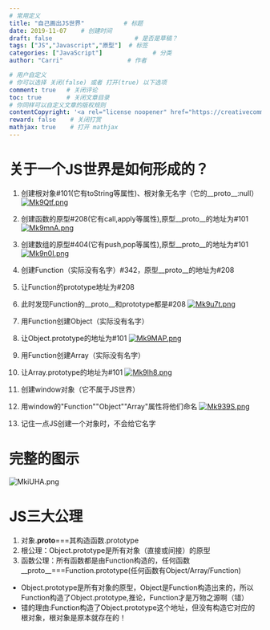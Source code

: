 ```yaml
---
# 常用定义
title: "自己画出JS世界"           # 标题
date: 2019-11-07    # 创建时间
draft: false                       # 是否是草稿？
tags: ["JS","Javascript","原型"]  # 标签
categories: ["JavaScript"]              # 分类
author: "Carri"                  # 作者

# 用户自定义
# 你可以选择 关闭(false) 或者 打开(true) 以下选项
comment: true   # 关闭评论
toc: true       # 关闭文章目录
# 你同样可以自定义文章的版权规则
contentCopyright: '<a rel="license noopener" href="https://creativecommons.org/licenses/by-nc-nd/4.0/" target="_blank">CC BY-NC-ND 4.0</a>'
reward: false	 # 关闭打赏
mathjax: true    # 打开 mathjax
---
```


# 关于一个JS世界是如何形成的？

1. 创建根对象#101(它有toString等属性)、根对象无名字（它的__proto__:null）
[![Mk9Qtf.png](https://s2.ax1x.com/2019/11/07/Mk9Qtf.png)](https://imgchr.com/i/Mk9Qtf)


2. 创建函数的原型#208(它有call,apply等属性),原型__proto__的地址为#101
[![Mk9mnA.png](https://s2.ax1x.com/2019/11/07/Mk9mnA.png)](https://imgchr.com/i/Mk9mnA)


3. 创建数组的原型#404(它有push,pop等属性),原型__proto__的地址为#101
[![Mk9n0I.png](https://s2.ax1x.com/2019/11/07/Mk9n0I.png)](https://imgchr.com/i/Mk9n0I)


4. 创建Function（实际没有名字）#342，原型__proto__的地址为#208
5. 让Function的prototype地址为#208
6. 此时发现Function的__proto__和prototype都是#208
[![Mk9u7t.png](https://s2.ax1x.com/2019/11/07/Mk9u7t.png)](https://imgchr.com/i/Mk9u7t)


7. 用Function创建Object（实际没有名字）
8. 让Object.prototype的地址为#101
[![Mk9MAP.png](https://s2.ax1x.com/2019/11/07/Mk9MAP.png)](https://imgchr.com/i/Mk9MAP)


9. 用Function创建Array（实际没有名字）
10. 让Array.prototype的地址为#101
[![Mk9lh8.png](https://s2.ax1x.com/2019/11/07/Mk9lh8.png)](https://imgchr.com/i/Mk9lh8)


11. 创建window对象（它不属于JS世界）
12. 用window的"Function""Object""Array"属性将他们命名
[![Mk939S.png](https://s2.ax1x.com/2019/11/07/Mk939S.png)](https://imgchr.com/i/Mk939S)


13. 记住一点JS创建一个对象时，不会给它名字

# 完整的图示
![MkiUHA.png](https://s2.ax1x.com/2019/11/07/MkiUHA.png)

# JS三大公理
1. 对象.__proto__===其构造函数.prototype
2. 根公理：Object.prototype是所有对象（直接或间接）的原型
3. 函数公理：所有函数都是由Function构造的，任何函数__proto__===Function.prototype(任何函数有Object/Array/Function)

* Object.prototype是所有对象的原型，Object是Function构造出来的，所以Function构造了Object.prototype,推论，Function才是万物之源啊（错）
* 错的理由:Function构造了Object.prototype这个地址，但没有构造它对应的根对象，根对象是原本就存在的！